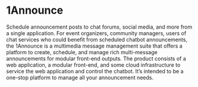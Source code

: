 # 1Announce

Schedule announcement posts to chat forums, social media, and more from a single application. For event organizers, community managers, users of chat services who could benefit from scheduled chatbot announcements, the 1Announce is a multimedia message management suite that offers a platform to create, schedule, and manage rich multi-message announcements for modular front-end outputs. The product consists of a web application, a modular front-end, and some cloud infrastructure to service the web application and control the chatbot. It’s intended to be a one-stop platform to manage all your announcement needs. 
